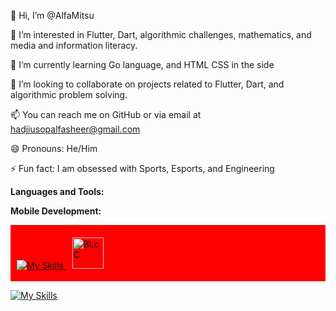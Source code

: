 👋 Hi, I’m @AlfaMitsu

👀 I’m interested in Flutter, Dart, algorithmic challenges, mathematics, and media and information literacy.

🌱 I’m currently learning Go language, and HTML CSS in the side

💞️ I’m looking to collaborate on projects related to Flutter, Dart, and algorithmic problem solving.

📫 You can reach me on GitHub or via email at hadjiusopalfasheer@gmail.com

😄 Pronouns: He/Him

⚡ Fun fact: I am obsessed with Sports, Esports, and Engineering

**Languages and Tools:**

**Mobile Development:** 

<div style="background-color: red; padding: 10px;">
  <a href="https://skillicons.dev">
    <img src="https://skillicons.dev/icons?i=dart,flutter,firebase,supabase" alt="My Skills" />
  </a>
  <img src="https://i.imgur.com/YOUR_IMAGE_ID.png" alt="BLoC" width="50" height="50" style="margin: 10px;"/>
</div>

[![My Skills](https://skillicons.dev/icons?i=vscode,flutter,html,css,js,ts,react,supabase,go,postgres,postman,autocad,discord,bitbucket,firebase,git,github,instagram,twitter,gmail,linkedin)](https://skillicons.dev)
